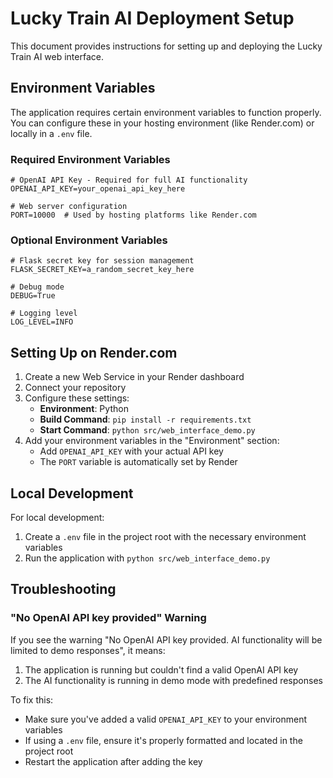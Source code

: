 # Lucky Train AI Deployment Setup

This document provides instructions for setting up and deploying the Lucky Train AI web interface.

## Environment Variables

The application requires certain environment variables to function properly. You can configure these in your hosting environment (like Render.com) or locally in a `.env` file.

### Required Environment Variables

```
# OpenAI API Key - Required for full AI functionality
OPENAI_API_KEY=your_openai_api_key_here

# Web server configuration
PORT=10000  # Used by hosting platforms like Render.com
```

### Optional Environment Variables

```
# Flask secret key for session management
FLASK_SECRET_KEY=a_random_secret_key_here

# Debug mode
DEBUG=True

# Logging level
LOG_LEVEL=INFO
```

## Setting Up on Render.com

1. Create a new Web Service in your Render dashboard
2. Connect your repository
3. Configure these settings:
   - **Environment**: Python
   - **Build Command**: `pip install -r requirements.txt`
   - **Start Command**: `python src/web_interface_demo.py`
4. Add your environment variables in the "Environment" section:
   - Add `OPENAI_API_KEY` with your actual API key
   - The `PORT` variable is automatically set by Render

## Local Development

For local development:

1. Create a `.env` file in the project root with the necessary environment variables
2. Run the application with `python src/web_interface_demo.py`

## Troubleshooting

### "No OpenAI API key provided" Warning

If you see the warning "No OpenAI API key provided. AI functionality will be limited to demo responses", it means:

1. The application is running but couldn't find a valid OpenAI API key
2. The AI functionality is running in demo mode with predefined responses

To fix this:
- Make sure you've added a valid `OPENAI_API_KEY` to your environment variables
- If using a `.env` file, ensure it's properly formatted and located in the project root
- Restart the application after adding the key 